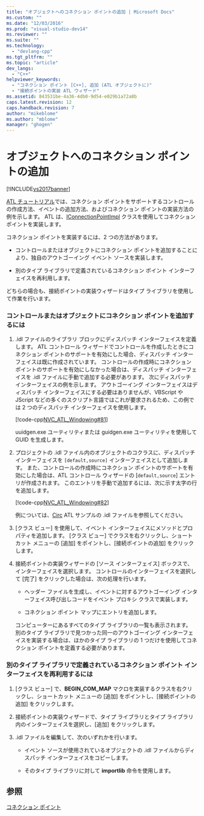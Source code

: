 ```yaml
---
title: "オブジェクトへのコネクション ポイントの追加 | Microsoft Docs"
ms.custom: ""
ms.date: "12/03/2016"
ms.prod: "visual-studio-dev14"
ms.reviewer: ""
ms.suite: ""
ms.technology: 
  - "devlang-cpp"
ms.tgt_pltfrm: ""
ms.topic: "article"
dev_langs: 
  - "C++"
helpviewer_keywords: 
  - "コネクション ポイント [C++], 追加 (ATL オブジェクトに)"
  - "接続ポイントの実装 ATL ウィザード"
ms.assetid: 843531be-4a36-4db0-9d54-e029b1a72a8b
caps.latest.revision: 12
caps.handback.revision: 7
author: "mikeblome"
ms.author: "mblome"
manager: "ghogen"
---
```

# オブジェクトへのコネクション ポイントの追加
[!INCLUDE[vs2017banner](../assembler/inline/includes/vs2017banner.md)]

[ATL チュートリアル](../Topic/Active%20Template%20Library%20\(ATL\)%20Tutorial.md)では、コネクション ポイントをサポートするコントロールの作成方法、イベントの追加方法、およびコネクション ポイントの実装方法の例を示します。  ATL は、[IConnectionPointImpl](../Topic/IConnectionPointImpl%20Class.md) クラスを使用してコネクション ポイントを実装します。  
  
 コネクション ポイントを実装するには、2 つの方法があります。  
  
-   コントロールまたはオブジェクトにコネクション ポイントを追加することにより、独自のアウトゴーイング イベント ソースを実装します。  
  
-   別のタイプ ライブラリで定義されているコネクション ポイント インターフェイスを再利用します。  
  
 どちらの場合も、接続ポイントの実装ウィザードはタイプ ライブラリを使用して作業を行います。  
  
### コントロールまたはオブジェクトにコネクション ポイントを追加するには  
  
1.  .idl ファイルのライブラリ ブロックにディスパッチ インターフェイスを定義します。  ATL コントロール ウィザードでコントロールを作成したときにコネクション ポイントのサポートを有効にした場合、ディスパッチ インターフェイスは既に作成されています。  コントロールの作成時にコネクション ポイントのサポートを有効にしなかった場合は、ディスパッチ インターフェイスを .idl ファイルに手動で追加する必要があります。  次にディスパッチ インターフェイスの例を示します。  アウトゴーイング インターフェイスはディスパッチ インターフェイスにする必要はありませんが、VBScript や JScript などの多くのスクリプト言語ではこれが要求されるため、この例では 2 つのディスパッチ インターフェイスを使用します。  
  
     [!code-cpp[NVC_ATL_Windowing#81](../atl/codesnippet/CPP/adding-connection-points-to-an-object_1.idl)]  
  
     uuidgen.exe ユーティリティまたは guidgen.exe ユーティリティを使用して GUID を生成します。  
  
2.  プロジェクトの .idl ファイル内のオブジェクトのコクラスに、ディスパッチ インターフェイスを `[default,source]` インターフェイスとして追加します。  また、コントロールの作成時にコネクション ポイントのサポートを有効にした場合は、ATL コントロール ウィザードの \[`default,source`\] エントリが作成されます。  このエントリを手動で追加するには、次に示す太字の行を追加します。  
  
     [!code-cpp[NVC_ATL_Windowing#82](../atl/codesnippet/CPP/adding-connection-points-to-an-object_2.idl)]  
  
     例については、[Circ](../top/visual-cpp-samples.md) ATL サンプルの .idl ファイルを参照してください。  
  
3.  \[クラス ビュー\] を使用して、イベント インターフェイスにメソッドとプロパティを追加します。  \[クラス ビュー\] でクラスを右クリックし、ショートカット メニューの \[追加\] をポイントし、\[接続ポイントの追加\] をクリックします。  
  
4.  接続ポイントの実装ウィザードの \[ソース インターフェイス\] ボックスで、インターフェイスを選択します。  コントロールのインターフェイスを選択して \[完了\] をクリックした場合は、次の処理を行います。  
  
    -   ヘッダー ファイルを生成し、イベントに対するアウトゴーイング インターフェイス呼び出しコードをイベント プロキシ クラスで実装します。  
  
    -   コネクション ポイント マップにエントリを追加します。  
  
     コンピューターにあるすべてのタイプ ライブラリの一覧も表示されます。  別のタイプ ライブラリで見つかった同一のアウトゴーイング インターフェイスを実装する場合は、ほかのタイプ ライブラリの 1 つだけを使用してコネクション ポイントを定義する必要があります。  
  
### 別のタイプ ライブラリで定義されているコネクション ポイント インターフェイスを再利用するには  
  
1.  \[クラス ビュー\] で、**BEGIN\_COM\_MAP** マクロを実装するクラスを右クリックし、ショートカット メニューの \[追加\] をポイントし、\[接続ポイントの追加\] をクリックします。  
  
2.  接続ポイントの実装ウィザードで、タイプ ライブラリとタイプ ライブラリ内のインターフェイスを選択し、\[追加\] をクリックします。  
  
3.  .idl ファイルを編集して、次のいずれかを行います。  
  
    -   イベント ソースが使用されているオブジェクトの .idl ファイルからディスパッチ インターフェイスをコピーします。  
  
    -   そのタイプ ライブラリに対して **importlib** 命令を使用します。  
  
## 参照  
 [コネクション ポイント](../atl/atl-connection-points.md)